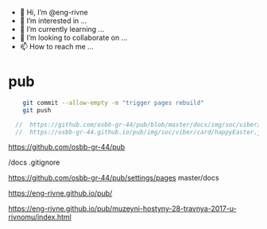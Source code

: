
- 👋 Hi, I’m @eng-rivne
- 👀 I’m interested in ...
- 🌱 I’m currently learning ...
- 💞️ I’m looking to collaborate on ...
- 📫 How to reach me ...

<!---
eng-rivne/eng-rivne is a ✨ special ✨ repository because its `README.md` (this file) appears on your GitHub profile.
You can click the Preview link to take a look at your changes.
--->

# pub

``` bash
    git commit --allow-empty -m "trigger pages rebuild"
    git push
```

``` js
  //  https://github.com/osbb-gr-44/pub/blob/master/docs/img/soc/viber/card/happyEaster.jpg
  //  https://osbb-gr-44.github.io/pub/img/soc/viber/card/happyEaster.jpg
```


https://github.com/osbb-gr-44/pub

/docs
.gitignore

https://github.com/osbb-gr-44/pub/settings/pages
master/docs


https://eng-rivne.github.io/pub/

https://eng-rivne.github.io/pub/muzeyni-hostyny-28-travnya-2017-u-rivnomu/index.html